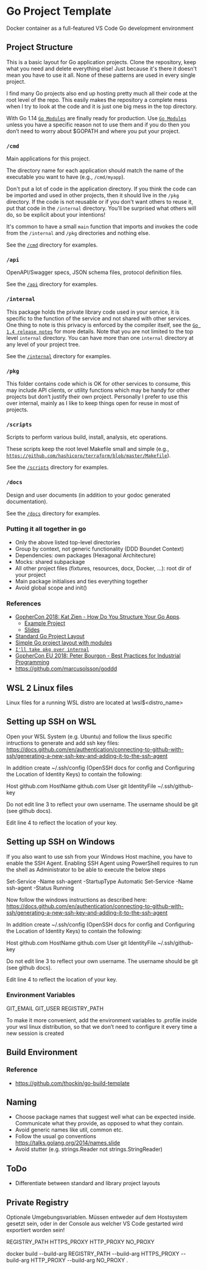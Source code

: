 # Go Project Template

 Docker container as a full-featured VS Code Go development environment 

## Project Structure

This is a basic layout for Go application projects. Clone the repository, keep what you need and delete everything else! Just because it's there it doesn't mean you have to use it all. None of these patterns are used in every single project.

I find many Go projects also end up hosting pretty much all their code at the root level of the repo. This easily makes the repository a complete mess when I try to look at the code and it is just one big mess in the top directory.

With Go 1.14 [`Go Modules`](https://github.com/golang/go/wiki/Modules) are finally ready for production. Use [`Go Modules`](https://blog.golang.org/using-go-modules) unless you have a specific reason not to use them and if you do then you don’t need to worry about $GOPATH and where you put your project.

### `/cmd`

Main applications for this project.

The directory name for each application should match the name of the executable you want to have (e.g., `/cmd/myapp`).

Don't put a lot of code in the application directory. If you think the code can be imported and used in other projects, then it should live in the `/pkg` directory. If the code is not reusable or if you don't want others to reuse it, put that code in the `/internal` directory. You'll be surprised what others will do, so be explicit about your intentions!

It's common to have a small `main` function that imports and invokes the code from the `/internal` and `/pkg` directories and nothing else.

See the [`/cmd`](cmd/README.md) directory for examples.

### `/api`

OpenAPI/Swagger specs, JSON schema files, protocol definition files.

See the [`/api`](api/README.md) directory for examples.


### `/internal`
This package holds the private library code used in your service, it is specific to the function of the service and not shared with other services. One thing to note is this privacy is enforced by the compiler itself, see the [`Go 1.4 release notes`](https://golang.org/doc/go1.4#internalpackages) for more details. Note that you are not limited to the top level `internal` directory. You can have more than one `internal` directory at any level of your project tree.

See the [`/internal`](internal/README.md) directory for examples.

### `/pkg`
This folder contains code which is OK for other services to consume, this may include API clients, or utility functions which may be handy for other projects but don’t justify their own project. Personally I prefer to use this over internal, mainly as I like to keep things open for reuse in most of projects.


### `/scripts`

Scripts to perform various build, install, analysis, etc operations.

These scripts keep the root level Makefile small and simple (e.g., [`https://github.com/hashicorp/terraform/blob/master/Makefile`](https://github.com/hashicorp/terraform/blob/master/Makefile)).

See the [`/scripts`](scripts/README.md) directory for examples.

### `/docs`

Design and user documents (in addition to your godoc generated documentation).

See the [`/docs`](docs/README.md) directory for examples.

### Putting it all together in go

- Only the above listed top-level directories
- Group by context, not generic functionality (DDD Boundet Context)
- Dependencies: own packages (Hexagonal Architecture)
- Mocks: shared subpackage
- All other project files (fixtures, resources, docx, Docker, ...): root dir of your project
- Main package initialises and ties everything together
- Avoid global scope and init()

### References
- [GopherCon 2018: Kat Zien - How Do You Structure Your Go Apps](https://www.youtube.com/watch?v=oL6JBUk6tj0). 
    - [Example Project](https://github.com/katzien/go-structure-examples)
    - [Slides](https://github.com/katzien/talks/blob/master/how-do-you-structure-your-apps/gowayfest2.0-2018-09-28/slides.pdf)
- [Standard Go Project Layout](https://github.com/golang-standards/project-layout)
- [Simple Go project layout with modules](https://eli.thegreenplace.net/2019/simple-go-project-layout-with-modules/)
- [`I'll take pkg over internal`](https://travisjeffery.com/b/2019/11/i-ll-take-pkg-over-internal/)
- [GopherCon EU 2018: Peter Bourgon - Best Practices for Industrial Programming](https://www.youtube.com/watch?v=PTE4VJIdHPg)
- https://github.com/marcusolsson/goddd


## WSL 2 Linux files

Linux files for a running WSL distro are located at \\wsl$\<distro_name>

## Setting up SSH on WSL

Open your WSL System (e.g. Ubuntu) and follow the lixus specific intructions to generate and add ssh key files:
https://docs.github.com/en/authentication/connecting-to-github-with-ssh/generating-a-new-ssh-key-and-adding-it-to-the-ssh-agent

In addition create ~/.ssh/config (OpenSSH docs for config and Configuring the Location of Identity Keys) to contain the following:

Host github.com
  HostName github.com
  User git
  IdentityFile ~/.ssh/github-key

Do not edit line 3 to reflect your own username. The username should be git (see github docs).

Edit line 4 to reflect the location of your key.


## Setting up SSH on Windows

If you also want to use ssh from your Windows Host machine, you have to enable the SSH Agent. Enabling SSH Agent using PowerShell requires to run the shell as Administrator to be able to execute the below steps

Set-Service -Name ssh-agent -StartupType Automatic
Set-Service -Name ssh-agent -Status Running

Now follow the windows instructions as described here:
https://docs.github.com/en/authentication/connecting-to-github-with-ssh/generating-a-new-ssh-key-and-adding-it-to-the-ssh-agent

In addition create ~/.ssh/config (OpenSSH docs for config and Configuring the Location of Identity Keys) to contain the following:

Host github.com
  HostName github.com
  User git
  IdentityFile ~/.ssh/github-key

Do not edit line 3 to reflect your own username. The username should be git (see github docs).

Edit line 4 to reflect the location of your key.


### Environment Variables
GIT_EMAIL
GIT_USER
REGISTRY_PATH

To make it more convenient, add the environment variables to .profile inside your wsl linux distribution, so that we don’t need to configure it every time a new session is created

## Build Environment

### Reference
- https://github.com/thockin/go-build-template

## Naming

- Choose package names that suggest well what can be expected inside. Communicate what they provide, as opposed to what they contain.
- Avoid generic names like util, common etc.
- Follow the usual go conventions https://talks.golang.org/2014/names.slide
- Avoid stutter (e.g. strings.Reader not strings.StringReader)

## ToDo
- Differentiate between standard and library project layouts

## Private Registry


Optionale Umgebungsvariablen. Müssen entweder auf dem Hostsystem gesetzt sein, oder in der Console aus welcher VS Code gestarted wird exportiert worden sein!

REGISTRY_PATH 
HTTPS_PROXY
HTTP_PROXY
NO_PROXY

docker build --build-arg REGISTRY_PATH --build-arg  HTTPS_PROXY --build-arg HTTP_PROXY --build-arg NO_PROXY .
